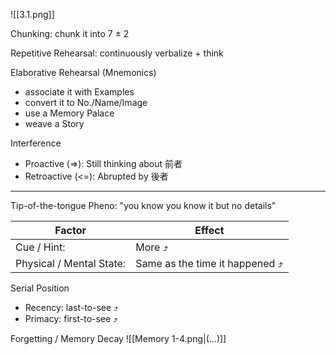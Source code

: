 ![[3.1.png]]

Chunking:  chunk it into 7 $\pm$ 2  

Repetitive  Rehearsal:  continuously verbalize + think

Elaborative Rehearsal
(Mnemonics)
- associate it with Examples
- convert it to No./Name/Image
- use a Memory Palace
- weave a Story

Interference
- Proactive   (=>):    Still thinking about 前者
- Retroactive (<=):  Abrupted by 後者

---

Tip-of-the-tongue Pheno:  "you know you know it but no details"

| Factor                   | Effect       |
| ------------------------ | ------------ |
| Cue / Hint:                     | More ⤴   |
| Physical / Mental State: | Same as the time it happened ⤴ |

Serial Position
- Recency: last-to-see ⤴
- Primacy: first-to-see ⤴

Forgetting / Memory Decay
![[Memory 1-4.png|(...)]]
